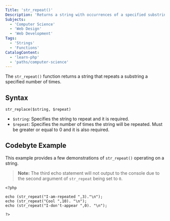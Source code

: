 ```yaml
---
Title: 'str_repeat()'
Description: 'Returns a string with occurrences of a specified substring repeated a specified number of times.'
Subjects:
  - 'Computer Science'
  - 'Web Design'
  - 'Web Development'
Tags:
  - 'Strings'
  - 'Functions'
CatalogContent:
  - 'learn-php'
  - 'paths/computer-science'
---
```


The `str_repeat()` function returns a string that repeats a substring a specified number of times.

## Syntax

```pseudo
str_replace($string, $repeat)
```

- `$string`: Specifies the string to repeat and it is required.
- `$repeat`: Specifies the number of times the string will be repeated. Must be greater or equal to 0 and it is also required.

## Codebyte Example

This example provides a few demonstrations of `str_repeat()` operating on a string.

> **Note:** The third echo statement will not output to the console due to the second argument of `str_repeat` being set to `0`.

```codebyte/php
<?php

echo (str_repeat("I-am-repeated ",3)."\n");
echo (str_repeat("Cool ",10). "\n");
echo (str_repeat("I-don't-appear ",0). "\n");

?>
```
